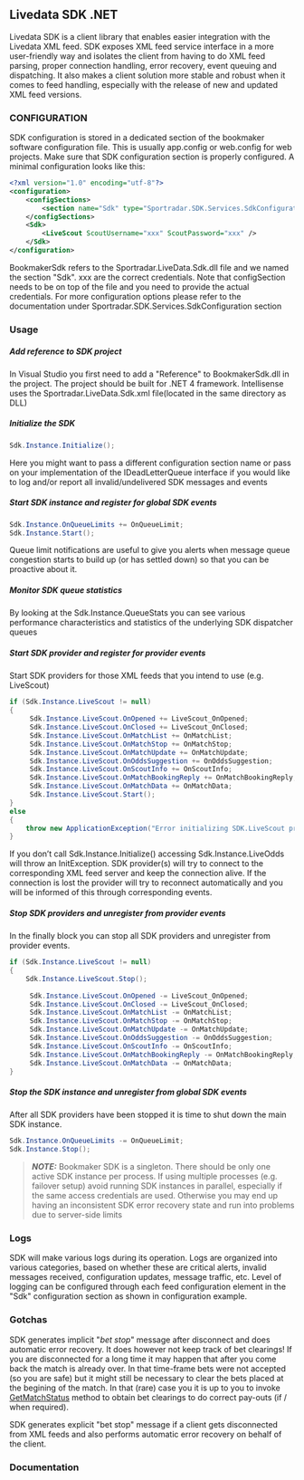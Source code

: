 Livedata SDK .NET
----------------
Livedata SDK is a client library that enables easier integration with the Livedata XML feed. SDK exposes XML feed service interface in a more user-friendly way and isolates the client from having to do XML feed parsing, proper connection handling, error recovery, event queuing and dispatching. It also makes a client solution more stable and robust when it comes to feed handling, especially with the release of new and updated XML feed versions.

### CONFIGURATION
SDK configuration is stored in a dedicated section of the bookmaker software configuration file. This is usually app.config or web.config for web projects. Make sure that SDK configuration section is properly configured. 
A minimal configuration looks like this:
```xml
<?xml version="1.0" encoding="utf-8"?>
<configuration>
    <configSections>
        <section name="Sdk" type="Sportradar.SDK.Services.SdkConfiguration.SdkConfigurationSection, BookmakerSdk"/>
    </configSections>
    <Sdk>
        <LiveScout ScoutUsername="xxx" ScoutPassword="xxx" />
    </Sdk>
</configuration>
```
BookmakerSdk refers to the Sportradar.LiveData.Sdk.dll file and we named the section "Sdk". xxx are the correct credentials. Note that configSection needs to be on top of the file and you need to provide the actual credentials. For more configuration options please refer to the documentation under Sportradar.SDK.Services.SdkConfiguration section

### Usage
##### Add reference to SDK project
In Visual Studio you first need to add a "Reference" to BookmakerSdk.dll in the project. The project should be built for .NET 4 framework. Intellisense uses the Sportradar.LiveData.Sdk.xml file(located in the same directory as DLL)
##### Initialize the SDK
```C#
Sdk.Instance.Initialize();
```
Here you might want to pass a different configuration section name or pass on your implementation of the IDeadLetterQueue interface if you would like to log and/or report all invalid/undelivered SDK messages and events
##### Start SDK instance and register for global SDK events
```C#
Sdk.Instance.OnQueueLimits += OnQueueLimit;
Sdk.Instance.Start();
```
Queue limit notifications are useful to give you alerts when message queue congestion starts to build up (or has settled down) so that you can be proactive about it.
##### Monitor SDK queue statistics
By looking at the Sdk.Instance.QueueStats you can see various performance characteristics and statistics of the underlying SDK dispatcher queues
##### Start SDK provider and register for provider events
Start SDK providers for those XML feeds that you intend to use (e.g. LiveScout)
```C#
if (Sdk.Instance.LiveScout != null)
{
     Sdk.Instance.LiveScout.OnOpened += LiveScout_OnOpened;
     Sdk.Instance.LiveScout.OnClosed += LiveScout_OnClosed;
     Sdk.Instance.LiveScout.OnMatchList += OnMatchList;
     Sdk.Instance.LiveScout.OnMatchStop += OnMatchStop;
     Sdk.Instance.LiveScout.OnMatchUpdate += OnMatchUpdate;
     Sdk.Instance.LiveScout.OnOddsSuggestion += OnOddsSuggestion;
     Sdk.Instance.LiveScout.OnScoutInfo += OnScoutInfo;
     Sdk.Instance.LiveScout.OnMatchBookingReply += OnMatchBookingReply;
     Sdk.Instance.LiveScout.OnMatchData += OnMatchData;
     Sdk.Instance.LiveScout.Start();
}
else
{
    throw new ApplicationException("Error initializing SDK.LiveScout provider");
}
```
If you don’t call Sdk.Instance.Initialize() accessing Sdk.Instance.LiveOdds will throw an InitException. SDK provider(s) will try to connect to the corresponding XML feed server and keep the connection alive. If the connection is lost the provider will try to reconnect automatically and you will be informed of this through corresponding events.
##### Stop SDK providers and unregister from provider events
In the finally block you can stop all SDK providers and unregister from provider events.
```C#
if (Sdk.Instance.LiveScout != null)
{
    Sdk.Instance.LiveScout.Stop();
    
     Sdk.Instance.LiveScout.OnOpened -= LiveScout_OnOpened;
     Sdk.Instance.LiveScout.OnClosed -= LiveScout_OnClosed;
     Sdk.Instance.LiveScout.OnMatchList -= OnMatchList;
     Sdk.Instance.LiveScout.OnMatchStop -= OnMatchStop;
     Sdk.Instance.LiveScout.OnMatchUpdate -= OnMatchUpdate;
     Sdk.Instance.LiveScout.OnOddsSuggestion -= OnOddsSuggestion;
     Sdk.Instance.LiveScout.OnScoutInfo -= OnScoutInfo;
     Sdk.Instance.LiveScout.OnMatchBookingReply -= OnMatchBookingReply;
     Sdk.Instance.LiveScout.OnMatchData -= OnMatchData;
}
```
##### Stop the SDK instance and unregister from global SDK events
After all SDK providers have been stopped it is time to shut down the main SDK instance.
```C#
Sdk.Instance.OnQueueLimits -= OnQueueLimit;
Sdk.Instance.Stop();
```
> **_NOTE:_**  Bookmaker SDK is a singleton. There should be only one active SDK instance per process. If using multiple processes (e.g. failover setup) avoid running SDK instances in parallel, especially if the same access credentials are used. Otherwise you may end up having an inconsistent SDK error recovery state and run into problems due to server-side limits

### Logs
SDK will make various logs during its operation. Logs are organized into various categories, based on whether these are critical alerts, invalid messages received, configuration updates, message traffic, etc. Level of logging can be configured through each feed configuration element in the "Sdk" configuration section as shown in configuration example.

### Gotchas
SDK generates implicit "*bet stop*" message after disconnect and does automatic error recovery. It does however not keep track of bet clearings!
If you are disconnected for a long time it may happen that after you come back the match is already over. In that time-frame bets were not accepted (so you are safe) but it might still be necessary to clear the bets placed at the begining of the match. In that (rare) case you it is up to you to invoke [GetMatchStatus]() method to obtain bet clearings to do correct pay-outs (if / when required).

<!--If match is suspended or cancelled you will receive OnMetaInfo event and see the change periodically in OnAlive event as AliveEventArgs.Alive.EventHeaders[x].Status,
but again if you get disconnected for a longer period of time and miss that match suspended/cancelled event you should explicitly invoke the GetEventStatus to get the final match status.-->

SDK generates explicit "bet stop" message if a client gets disconnected from XML feeds and also performs automatic error recovery on behalf of the client.

### Documentation

